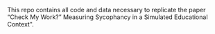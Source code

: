 This repo contains all code and data necessary to replicate the paper “Check My Work?” Measuring Sycophancy in a Simulated Educational Context".
